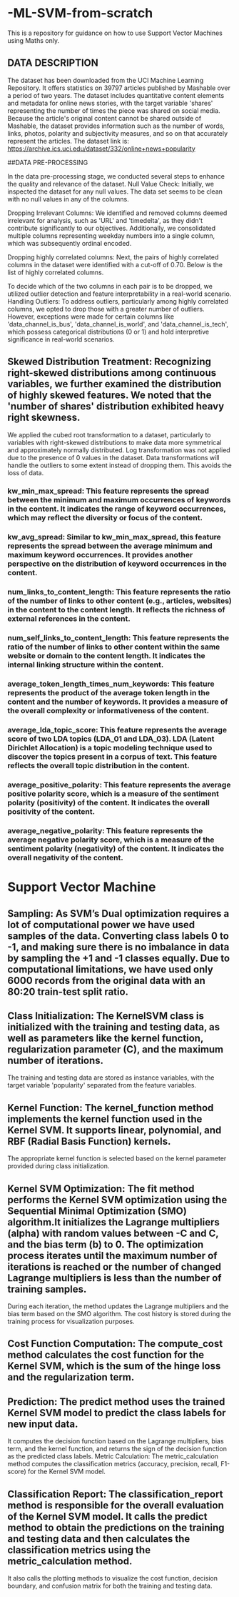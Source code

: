 # -ML-SVM-from-scratch
This is a repository for guidance on how to use Support Vector Machines using Maths only.
## DATA DESCRIPTION
The dataset has been downloaded from the UCI Machine Learning Repository. It offers statistics on 39797 articles published by Mashable over a period of two years. The dataset includes quantitative content elements and metadata for online news stories, with the target variable 'shares' representing the number of times the piece was shared on social media. Because the article's original content cannot be shared outside of Mashable, the dataset provides information such as the number of words, links, photos, polarity and subjectivity measures, and so on that accurately represent the articles.
The dataset link is: https://archive.ics.uci.edu/dataset/332/online+news+popularity

##DATA PRE-PROCESSING 

In the data pre-processing stage, we conducted several steps to enhance the quality and relevance of the dataset.
Null Value Check: Initially, we inspected the dataset for any null values. The data set seems to be clean with no null values in any of the columns.

Dropping Irrelevant Columns: We identified and removed columns deemed irrelevant for analysis, such as 'URL' and 'timedelta', as they didn't contribute significantly to our objectives. Additionally, we consolidated multiple columns representing weekday numbers into a single column, which was subsequently ordinal encoded.

Dropping highly correlated columns: Next, the pairs of highly correlated columns in the dataset were identified with a cut-off of 0.70. Below is the list of highly correlated columns.


To decide which of the two columns in each pair is to be dropped, we utilized outlier detection and feature interpretability in a real-world scenario.
Handling Outliers: To address outliers, particularly among highly correlated columns, we opted to drop those with a greater number of outliers. However, exceptions were made for certain columns like 'data_channel_is_bus', 'data_channel_is_world', and 'data_channel_is_tech', which possess categorical distributions (0 or 1) and hold interpretive significance in real-world scenarios.

## Skewed Distribution Treatment: Recognizing right-skewed distributions among continuous variables, we further examined the distribution of highly skewed features. We noted that the 'number of shares' distribution exhibited heavy right skewness. 
We applied the cubed root transformation to a dataset, particularly to variables with right-skewed distributions to make data more symmetrical and approximately normally distributed. Log transformation was not applied due to the presence of 0 values in the dataset. Data transformations will handle the outliers to some extent instead of dropping them.  This avoids the loss of data.

### kw_min_max_spread: This feature represents the spread between the minimum and maximum occurrences of keywords in the content. It indicates the range of keyword occurrences, which may reflect the diversity or focus of the content. 
### kw_avg_spread: Similar to kw_min_max_spread, this feature represents the spread between the average minimum and maximum keyword occurrences. It provides another perspective on the distribution of keyword occurrences in the content. 
### num_links_to_content_length: This feature represents the ratio of the number of links to other content (e.g., articles, websites) in the content to the content length. It reflects the richness of external references in the content. 
### num_self_links_to_content_length: This feature represents the ratio of the number of links to other content within the same website or domain to the content length. It indicates the internal linking structure within the content. 
### average_token_length_times_num_keywords: This feature represents the product of the average token length in the content and the number of keywords. It provides a measure of the overall complexity or informativeness of the content.
### average_lda_topic_score: This feature represents the average score of two LDA topics (LDA_01 and LDA_03). LDA (Latent Dirichlet Allocation) is a topic modeling technique used to discover the topics present in a corpus of text. This feature reflects the overall topic distribution in the content. 
### average_positive_polarity: This feature represents the average positive polarity score, which is a measure of the sentiment polarity (positivity) of the content. It indicates the overall positivity of the content. 
### average_negative_polarity: This feature represents the average negative polarity score, which is a measure of the sentiment polarity (negativity) of the content. It indicates the overall negativity of the content.

# Support Vector Machine 


## Sampling: As SVM’s Dual optimization requires a lot of computational power we have used samples of the data. Converting class labels 0 to -1, and making sure there is no imbalance in data by sampling the +1 and -1 classes equally. Due to computational limitations, we have used only 6000 records from the original data with an 80:20 train-test split ratio.
## Class Initialization: The KernelSVM class is initialized with the training and testing data, as well as parameters like the kernel function, regularization parameter (C), and the maximum number of iterations.
The training and testing data are stored as instance variables, with the target variable 'popularity' separated from the feature variables.

## Kernel Function: The kernel_function method implements the kernel function used in the Kernel SVM. It supports linear, polynomial, and RBF (Radial Basis Function) kernels.
The appropriate kernel function is selected based on the kernel parameter provided during class initialization.
## Kernel SVM Optimization: The fit method performs the Kernel SVM optimization using the Sequential Minimal Optimization (SMO) algorithm.It initializes the Lagrange multipliers (alpha) with random values between -C and C, and the bias term (b) to 0. The optimization process iterates until the maximum number of iterations is reached or the number of changed Lagrange multipliers is less than the number of training samples.
During each iteration, the method updates the Lagrange multipliers and the bias term based on the SMO algorithm.
The cost history is stored during the training process for visualization purposes.
## Cost Function Computation: The compute_cost method calculates the cost function for the Kernel SVM, which is the sum of the hinge loss and the regularization term.
## Prediction: The predict method uses the trained Kernel SVM model to predict the class labels for new input data.
It computes the decision function based on the Lagrange multipliers, bias term, and the kernel function, and returns the sign of the decision function as the predicted class labels.
Metric Calculation: The metric_calculation method computes the classification metrics (accuracy, precision, recall, F1-score) for the Kernel SVM model.
## Classification Report: The classification_report method is responsible for the overall evaluation of the Kernel SVM model. It calls the predict method to obtain the predictions on the training and testing data and then calculates the classification metrics using the metric_calculation method.
It also calls the plotting methods to visualize the cost function, decision boundary, and confusion matrix for both the training and testing data.


